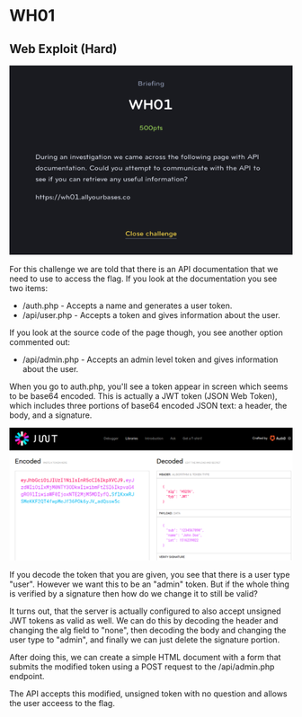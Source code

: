 # WH01
## Web Exploit (Hard)

![WH01](WH01.png)

For this challenge we are told that there is an API documentation that we need to use to access the flag. If you look at the documentation you see two items:

* /auth.php - Accepts a name and generates a user token.
* /api/user.php - Accepts a token and gives information about the user.

If you look at the source code of the page though, you see another option commented out:

* /api/admin.php - Accepts an admin level token and gives information about the user.

When you go to auth.php, you'll see a token appear in screen which seems to be base64 encoded. This is actually a JWT token (JSON Web Token), which includes three portions of base64 encoded JSON text: a header, the body, and a signature.

![WH01](WH01_1.png)

If you decode the token that you are given, you see that there is a user type "user". However we want this to be an "admin" token. But if the whole thing is verified by a signature then how do we change it to still be valid?

It turns out, that the server is actually configured to also accept unsigned JWT tokens as valid as well. We can do this by decoding the header and changing the alg field to "none", then decoding the body and changing the user type to "admin", and finally we can just delete the signature portion.

After doing this, we can create a simple HTML document with a form that submits the modified token using a POST request to the /api/admin.php endpoint.

The API accepts this modified, unsigned token with no question and allows the user acceess to the flag.
